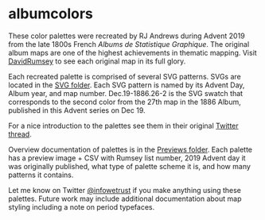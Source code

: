 # albumcolors
These color palettes were recreated by RJ Andrews during Advent 2019 from the late 1800s French _Albums de Statistique Graphique_. The original album maps are one of the highest achievements in thematic mapping. Visit [DavidRumsey](https://www.davidrumsey.com/luna/servlet/view/search?sort=Pub_List_No_InitialSort%2CPub_Date%2CPub_List_No%2CSeries_No&q=album+de+statistique&search=Go) to see each original map in its full glory.

Each recreated palette is comprised of several SVG patterns. SVGs are located in the [SVG folder](https://github.com/infowetrust/albumcolors/tree/master/SVG). Each SVG pattern is named by its Advent Day, Album year, and map number. Dec.19-1886.26-2 is the SVG swatch that corresponds to the second color from the 27th map in the 1886 Album, published in this Advent series on Dec 19.

For a nice introduction to the palettes see them in their original [Twitter thread](https://twitter.com/infowetrust/status/1201281456409964550).

Overview documentation of palettes is in the [Previews folder](https://github.com/infowetrust/albumcolors/tree/master/previews). Each palette has a preview image + CSV with Rumsey list number, 2019 Advent day it was originally published, what type of palette scheme it is, and how many patterns it contains.
 
Let me know on Twitter [@infowetrust](https://twitter.com/infowetrust) if you make anything using these palettes. Future work may include additional documentation about map styling including a note on period typefaces.
